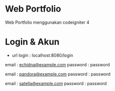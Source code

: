 # Web Portfolio 

Web Portfolio menggunakan codeigniter 4

# Login & Akun

- url login : localhost:8080/login

 email : echidna@example.com
 password : password

 email : pandora@example.com
 password : password

 email : satella@example.com
 password : password